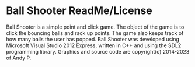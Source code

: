 # Ball Shooter ReadMe/License

Ball Shooter is a simple point and click game. The object of the game is to click the bouncing
balls and rack up points. The game also keeps track of how many balls the user has popped. Ball
Shooter was developed using Microsoft Visual Studio 2012 Express, written in C++ and using the
SDL2 programming library. Graphics and source code are copyright(c) 2014-2023 of Andy P. 
